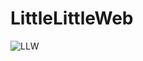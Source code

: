 # LittleLittleWeb

![LLW](https://github.com/Srar-Git/LittleLittleWeb/assets/65151826/e570b0d7-ca2c-47bd-9f7a-8ebc461f4a5d)
